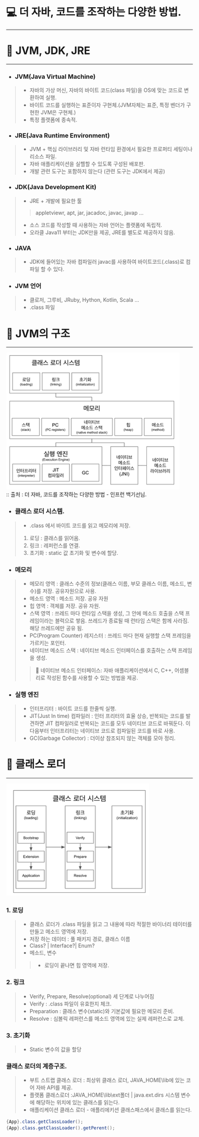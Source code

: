 # 💻 더 자바, 코드를 조작하는 다양한 방법.
*****

# 📌 JVM, JDK, JRE
****
- ### JVM(Java Virtual Machine)
> - 자바의 가상 머신, 자바의 바이트 코드(class 파일)을 OS에 맞는 코드로 변환하여 실행.
> - 바이트 코드를 실행하는 표준이자 구현체.(JVM자체는 표준, 특정 벤더가 구현한 JVM은 구현체.)
> - 특정 플랫폼에 종속적.


- ### JRE(Java Runtime Environment)
> - JVM + 핵심 라이브러리 및 자바 런타임 환경에서 필요한 프로퍼티 세팅이나 리소스 파일.
> - 자바 애플리케이션을 실핼할 수 있도록 구성된 배포판.
> - 개발 관련 도구는 포함하지 않는다 (관련 도구는 JDK에서 제공)


- ### JDK(Java Development Kit)
> - JRE + 개발에 필요한 툴
> > appletviewr, apt, jar, jacadoc, javac, javap ...
> - 소스 코드를 작성할 때 사용하는 자바 언어는 플랫폼에 독립적.
> - 오라클 Java11 부터는 JDK만을 제공, JRE를 별도로 제공하지 않음.


- ### JAVA
> - JDK에 들어있는 자바 컴파일러 javac를 사용하여 바이트코드(.class)로 컴파일 할 수 있다.
> 

- ### JVM 언어
> - 클로저, 그루비, JRuby, Hython, Kotlin, Scala ... 
> - .class 파일  
> 


# 📌 JVM의 구조
*****
![img.png](img.png)     
:: 출처 : 더 자바, 코드를 조작하는 다양한 방법 - 인프런 백기선님.       

- ### 클래스 로더 시스템.
> - .class 에서 바이트 코드를 읽고 메모리에 저장.
> 1. 로딩 : 클래스를 읽어옴.
> 2. 링크 : 레퍼런스를 연결.
> 3. 초기화 : static 값 초기화 및 변수에 할당.


- ### 메모리
> - 메모리 영역 : 클래스 수준의 정보(클래스 이름, 부모 클래스 이름, 메소드, 변수)를 저장. 공유자원으로 사용.
> - 메소드 영역 : 메소드 저장. 공유 자원
> - 힙 영역 : 객체를 저장. 공유 자원.
> - 스택 영역 : 쓰레드 마다 런타임 스택을 생성, 그 안에 메소드 호출을 스택 프레임이라는 블럭으로 쌓음.
    쓰레드가 종료될 때 런타임 스택은 함께 사라짐. 해당 쓰레드에만 공유 됨.
> - PC(Program Counter) 레지스터 : 쓰레드 마다 현재 실행할 스택 프레임을 가르키는 포인터.
> - 네이티브 메소드 스택 : 네이티브 메소드 인터페이스를 호출하는 스택 프레임을 생성.
> > 🧐 네이티브 메소드 인터페이스: 자바 애플리케이션에서 C, C++, 어셈블리로 작성된 함수를 사용할 수 있는 방법을 제공.


- ### 실행 엔진
> - 인터프리터 : 바이트 코드를 한줄씩 실행. 
> - JIT(Just In time) 컴파일러 : 인터 프리터의 효율 상승, 반복되는 코드를 발견하면 JIT 컴파일러로 반복되는 코드를 모두 네이티브 코드로 바꿔둔다. 
>  이 다음부터 인터프리터는 네이티브 코드로 컴파일된 코드를 바로 사용.
> - GC(Garbage Collector) : 더이상 참조되지 않는 객체를 모아 정리.



# 📌 클래스 로더
***
![img_1.png](img_1.png)

### 1. 로딩
> - 클래스 로더가 .class 파일을 읽고 그 내용에 따라 적절한 바이너리 테이터를 만들고 메소드 영역에 저장.
> - 저장 하는 데이터 : 풀 패키지 경로, 클래스 이름
> - Class? | Interface?| Enum?
> - 메소드, 변수
> > - 로딩이 끝나면 힙 영역에 저장.

### 2. 링크
> - Verify, Prepare, Resolve(optional) 세 단계로 나누어짐
> - Verify : .class 파일이 유효한지 체크.
> - Preparation : 클래스 변수(static)와 기본값에 필요한 메모리 준비.
> - Resolve : 심볼릭 레퍼런스를 메소드 영역에 있는 실제 레퍼런스로 교체.

### 3. 초기화
> - Static 변수의 값을 할당


### 클래스 로더의 계층구조.
> - 부트 스트랩 클래스 로더 : 최상위 클래스 로더, JAVA_HOME\lib에 있는 코어 자바 API를 제공.
> - 플랫폼 클래스로더 :JAVA_HOME\lib\ext폴더 | java.ext.dirs 시스템 변수에 해당하는 위치에 있는 클래스를 읽는다.
> - 애플리케이션 클래스 로더 - 애플리에키션 클래스패스에서 클래스를 읽는다.
```java
{App}.class.getClassLoader();
{App}.class.getClassLoader().getPerent();
```